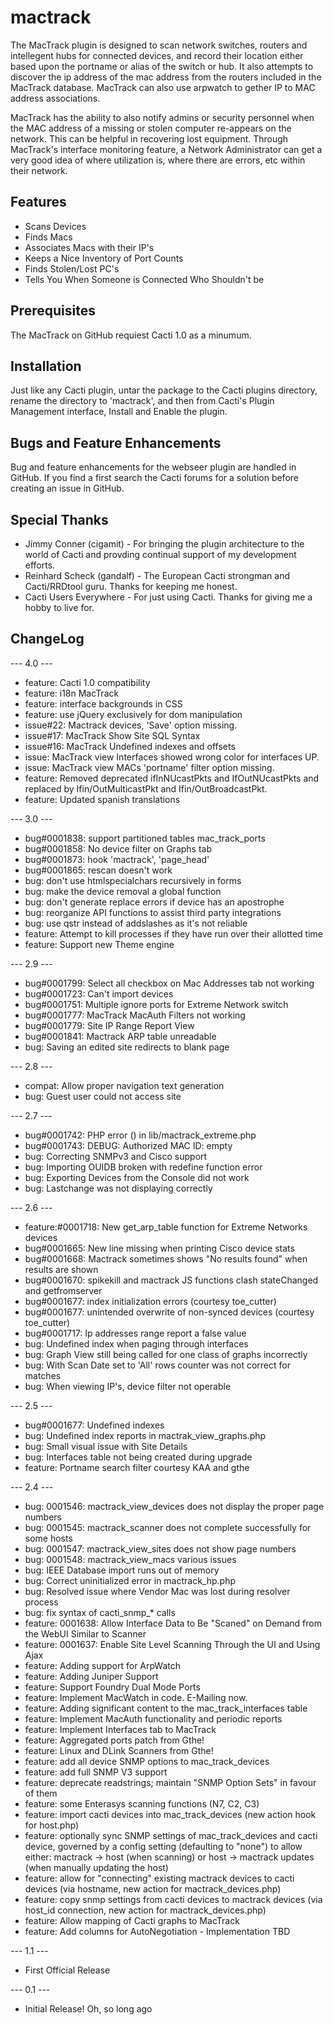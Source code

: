 # mactrack

The MacTrack plugin is designed to scan network switches, routers and intellegent hubs for connected devices, and record their location either based upon the portname or alias of the switch or hub.  It also attempts to discover the ip address of the mac address from the routers included in the MacTrack database.  MacTrack can also use arpwatch to gether IP to MAC address associations.

MacTrack has the ability to also notify admins or security personnel when the MAC address of a missing or stolen computer re-appears on the network.  This can be helpful in recovering lost equipment.  Through MacTrack's interface monitoring feature, a Network Administrator can get a very good idea of where utilization is, where there are errors, etc within their network.

## Features

* Scans Devices
* Finds Macs
* Associates Macs with their IP's
* Keeps a Nice Inventory of Port Counts
* Finds Stolen/Lost PC's
* Tells You When Someone is Connected Who Shouldn't be

## Prerequisites

The MacTrack on GitHub requiest Cacti 1.0 as a minumum.

## Installation

Just like any Cacti plugin, untar the package to the Cacti plugins directory, rename the directory to 'mactrack', and then from Cacti's Plugin Management interface, Install and Enable the plugin.

## Bugs and Feature Enhancements

Bug and feature enhancements for the webseer plugin are handled in GitHub. If you find a first search the Cacti forums for a solution before creating an issue in GitHub.

## Special Thanks

* Jimmy Conner (cigamit) - For bringing the plugin architecture to the world of Cacti and provding continual support of my development efforts.
* Reinhard Scheck (gandalf) - The European Cacti strongman and Cacti/RRDtool guru.  Thanks for keeping me honest.
* Cacti Users Everywhere - For just using Cacti.  Thanks for giving me a hobby to live for.

## ChangeLog

--- 4.0 ---
* feature: Cacti 1.0 compatibility 
* feature: i18n MacTrack
* feature: interface backgrounds in CSS
* feature: use jQuery exclusively for dom manipulation
* issue#22: Mactrack devices, 'Save' option missing.
* issue#17: MacTrack Show Site SQL Syntax
* issue#16: MacTrack Undefined indexes and offsets
* issue: MacTrack view Interfaces showed wrong color for interfaces UP.
* issue: MacTrack view MACs 'portname' filter option missing.
* feature: Removed deprecated ifInNUcastPkts and IfOutNUcastPkts and replaced by Ifin/OutMulticastPkt and Ifin/OutBroadcastPkt.
* feature: Updated spanish translations


--- 3.0 ---
* bug#0001838: support partitioned tables mac_track_ports
* bug#0001858: No device filter on Graphs tab
* bug#0001873: hook 'mactrack', 'page_head'
* bug#0001865: rescan doesn't work 
* bug: don't use htmlspecialchars recursively in forms
* bug: make the device removal a global function
* bug: don't generate replace errors if device has an apostrophe
* bug: reorganize API functions to assist third party integrations
* bug: use qstr instead of addslashes as it's not reliable
* feature: Attempt to kill processes if they have run over their allotted time
* feature: Support new Theme engine

--- 2.9 ---
* bug#0001799: Select all checkbox on Mac Addresses tab not working
* bug#0001723: Can't import devices
* bug#0001751: Multiple ignore ports for Extreme Network switch
* bug#0001777: MacTrack MacAuth Filters not working
* bug#0001779: Site IP Range Report View  
* bug#0001841: Mactrack ARP table unreadable
* bug: Saving an edited site redirects to blank page

--- 2.8 ---
* compat: Allow proper navigation text generation
* bug: Guest user could not access site

--- 2.7 ---
* bug#0001742: PHP error () in lib/mactrack_extreme.php
* bug#0001743: DEBUG: Authorized MAC ID: empty
* bug: Correcting SNMPv3 and Cisco support
* bug: Importing OUIDB broken with redefine function error
* bug: Exporting Devices from the Console did not work
* bug: Lastchange was not displaying correctly

--- 2.6 ---
* feature:#0001718: New get_arp_table function for Extreme Networks devices 
* bug#0001665: New line missing when printing Cisco device stats 
* bug#0001668: Mactrack sometimes shows "No results found" when results are shown 
* bug#0001670: spikekill and mactrack JS functions clash stateChanged and getfromserver 
* bug#0001677: index initialization errors (courtesy toe_cutter)
* bug#0001677: unintended overwrite of non-synced devices (courtesy toe_cutter)
* bug#0001717: Ip addresses range report a false value 
* bug: Undefined index when paging through interfaces
* bug: Graph View still being called for one class of graphs incorrectly
* bug: With Scan Date set to 'All' rows counter was not correct for matches
* bug: When viewing IP's, device filter not operable
 
--- 2.5 ---
* bug#0001677: Undefined indexes
* bug: Undefined index reports in mactrak_view_graphs.php
* bug: Small visual issue with Site Details	
* bug: Interfaces table not being created during upgrade
* feature: Portname search filter courtesy KAA and gthe
    
--- 2.4 ---
* bug: 0001546: mactrack_view_devices does not display the proper page numbers 
* bug: 0001545: mactrack_scanner does not complete successfully for some hosts 
* bug: 0001547: mactrack_view_sites does not show page numbers
* bug: 0001548: mactrack_view_macs various issues 
* bug: IEEE Database import runs out of memory
* bug: Correct uninitialized error in mactrack_hp.php
* bug: Resolved issue where Vendor Mac was lost during resolver process
* bug: fix syntax of cacti_snmp_* calls
* feature: 0001638: Allow Interface Data to Be "Scaned" on Demand from the WebUI Similar to Scanner 
* feature: 0001637: Enable Site Level Scanning Through the UI and Using Ajax 
* feature: Adding support for ArpWatch
* feature: Adding Juniper Support
* feature: Support Foundry Dual Mode Ports
* feature: Implement MacWatch in code.  E-Mailing now.
* feature: Adding significant content to the mac_track_interfaces table
* feature: Implement MacAuth functionality and periodic reports
* feature: Implement Interfaces tab to MacTrack
* feature: Aggregated ports patch from Gthe!
* feature: Linux and DLink Scanners from Gthe!
* feature: add all device SNMP options to mac_track_devices
* feature: add full SNMP V3 support
* feature: deprecate readstrings; maintain "SNMP Option Sets" in favour of them
* feature: some Enterasys scanning functions (N7, C2, C3)
* feature: import cacti devices into mac_track_devices (new action hook for host.php) 
* feature: optionally sync SNMP settings of mac_track_devices and cacti device, governed by a config setting (defaulting to "none") to allow either: mactrack -> host (when scanning) or host -> mactrack updates (when manually updating the host)
* feature: allow for "connecting" existing mactrack devices to cacti devices (via hostname, new action for mactrack_devices.php) 
* feature: copy snmp settings from cacti devices to mactrack devices (via host_id connection, new action for mactrack_devices.php)
* feature: Allow mapping of Cacti graphs to MacTrack
* feature: Add columns for AutoNegotiation - Implementation TBD

--- 1.1 ---
* First Official Release

--- 0.1 ---
* Initial Release!  Oh, so long ago
